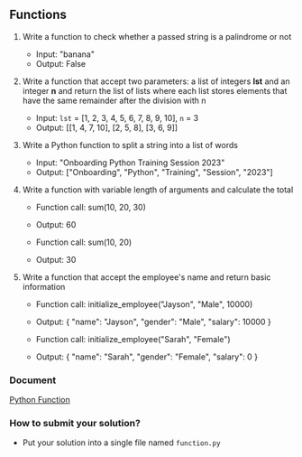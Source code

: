 ## Functions
1. Write a function to check whether a passed string is a palindrome or not
   - Input: "banana"
   - Output: False

2. Write a function that accept two parameters: a list of integers **lst** and an integer **n**
and return the list of lists where each list stores elements that have the same remainder after the division with n
   - Input: `lst` = [1, 2, 3, 4, 5, 6, 7, 8, 9, 10], `n` = 3
   - Output: [[1, 4, 7, 10], [2, 5, 8], [3, 6, 9]]

3. Write a Python function to split a string into a list of words
   - Input: "Onboarding Python Training Session 2023"
   - Output: ["Onboarding", "Python", "Training", "Session", "2023"]

4. Write a function with variable length of arguments and calculate the total
   - Function call: sum(10, 20, 30)
   - Output: 60

   - Function call: sum(10, 20)
   - Output: 30

5. Write a function that accept the employee's name and return basic information
   - Function call: initialize_employee("Jayson", "Male", 10000)
   - Output: {
        "name": "Jayson",
        "gender": "Male",
        "salary": 10000
    }

   - Function call: initialize_employee("Sarah", "Female")
   - Output: {
        "name": "Sarah",
        "gender": "Female",
        "salary": 0
    }

### Document
[Python Function](https://www.tutorialspoint.com/python/python_functions.htm)

### How to submit your solution?
- Put your solution into a single file named `function.py`
